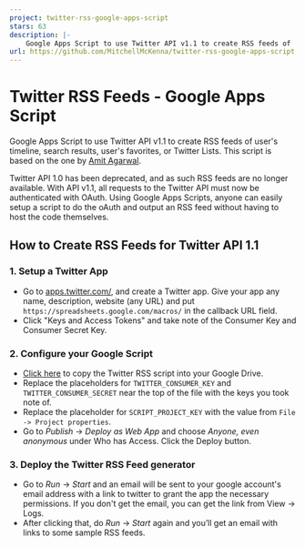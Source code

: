 ```yaml
---
project: twitter-rss-google-apps-script
stars: 63
description: |-
    Google Apps Script to use Twitter API v1.1 to create RSS feeds of  user's timeline, search results, user's favorites, or Twitter Lists.
url: https://github.com/MitchellMcKenna/twitter-rss-google-apps-script
---
```


# Twitter RSS Feeds - Google Apps Script

Google Apps Script to use Twitter API v1.1 to create RSS feeds of  user's timeline, search results, user's favorites, or Twitter Lists. This script is based on the one by [Amit Agarwal](http://www.labnol.org/internet/twitter-rss-feeds/27931/).

Twitter API 1.0 has been deprecated, and as such RSS feeds are no longer available. With API v1.1, all requests to the Twitter API must now be authenticated with OAuth. Using Google Apps Scripts, anyone can easily setup a script to do the oAuth and output an RSS feed without having to host the code themselves.

## How to Create RSS Feeds for Twitter API 1.1

### 1. Setup a Twitter App

* Go to [apps.twitter.com/](https://apps.twitter.com), and create a Twitter app. Give your app any name, description, website (any URL) and put ```https://spreadsheets.google.com/macros/``` in the callback URL field.
* Click "Keys and Access Tokens" and take note of the Consumer Key and Consumer Secret Key.

### 2. Configure your Google Script
* [Click here](https://script.google.com/d/1xrMvosTNNWsBH5aJJjLcqEGMFCC4tmNsN-gz9mjKFbT74bIKBKVu-Z5z/edit?newcopy=true) to copy the Twitter RSS script into your Google Drive. 
* Replace the placeholders for `TWITTER_CONSUMER_KEY` and `TWITTER_CONSUMER_SECRET` near the top of the file with the keys you took note of.
* Replace the placeholder for `SCRIPT_PROJECT_KEY` with the value from `File -> Project properties`.
* Go to *Publish* -> *Deploy as Web App* and choose *Anyone, even anonymous* under Who has Access. Click the Deploy button.

### 3. Deploy the Twitter RSS Feed generator
* Go to *Run* -> *Start* and an email will be sent to your google account's email address with a link to twitter to grant the app the necessary permissions. If you don't get the email, you can get the link from View -> Logs.
* After clicking that, do *Run* -> *Start* again and you’ll get an email with links to some sample RSS feeds.

